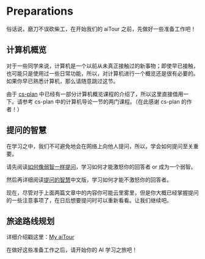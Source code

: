 # Preparations

俗话说，磨刀不误砍柴工，在开始我们的 aiTour 之前，先做好一些准备工作吧！

## 计算机概览

对于一些同学来说，计算机是一个以前从未真正接触过的新事物；即使早已接触，也可能只是使用过一些日常功能，所以，对计算机进行一个概览还是很有必要的。如果你早已熟悉计算机，那么请随意跳过这节。

由于 [cs-plan](https://cs-plan.com) 中已经有一部分计算机概览课程的介绍了，所以这里直接借用一下。请参考 cs-plan 中的计算机导论一节的两门课程。（在此感谢 cs-plan 的作者！）

## 提问的智慧

在学习之中，我们不可避免地会在网络上向他人提问，所以，学会如何提问至关重要。

请先阅读[如何像弱智一样提问](https://blog.arisa.moe/blog/2022/220428-how-to-ask-questions-like-a-retard)，学习如何才能激怒你的回答者 or 成为一个弱智。

然后再详细阅读[提问的智慧](https://lug.ustc.edu.cn/wiki/doc/smart-questions/)中文版，学习如何才能不激怒你的回答者。

现在，尽管对于上面两篇文章中的内容你可能云里雾里，但是你大概已经掌握提问的一些注意事项了，在日后想要提问时可以重新看看。让我们继续吧。

## 旅途路线规划

详细介绍戳这里：[My aiTour](./learning-path.md)

在做好这些准备工作之后，请开始你的 AI 学习之旅吧！
